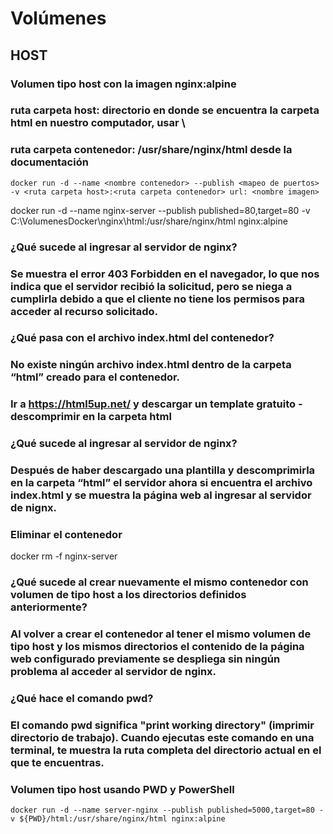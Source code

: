 # Volúmenes

## HOST

### Volumen tipo host con la imagen nginx:alpine 
### ruta carpeta host: directorio en donde se encuentra la carpeta html en nuestro computador, usar \\
### ruta carpeta contenedor: /usr/share/nginx/html desde la documentación

```
docker run -d --name <nombre contenedor> --publish <mapeo de puertos> -v <ruta carpeta host>:<ruta carpeta contenedor> url: <nombre imagen>
```
docker run -d --name nginx-server --publish published=80,target=80 -v C:\VolumenesDocker\nginx\html:/usr/share/nginx/html nginx:alpine

### ¿Qué sucede al ingresar al servidor de nginx?

### Se muestra el error 403 Forbidden en el navegador, lo que nos indica que el servidor recibió la solicitud, pero se niega a cumplirla debido a que el cliente no tiene los permisos para acceder al recurso solicitado.

### ¿Qué pasa con el archivo index.html del contenedor?

### No existe ningún archivo index.html dentro de la carpeta “html” creado para el contenedor.

### Ir a https://html5up.net/ y descargar un template gratuito - descomprimir en la carpeta html
### ¿Qué sucede al ingresar al servidor de nginx?

### Después de haber descargado una plantilla y descomprimirla en la carpeta “html” el servidor ahora si encuentra el archivo index.html y se muestra la página web al ingresar al servidor de nignx.

### Eliminar el contenedor

docker rm -f nginx-server

### ¿Qué sucede al crear nuevamente el mismo contenedor con volumen de tipo host a los directorios definidos anteriormente?

### Al volver a crear el contenedor al tener el mismo volumen de tipo host y los mismos directorios el contenido de la página web configurado previamente se despliega sin ningún problema al acceder al servidor de nginx.

### ¿Qué hace el comando pwd?

### El comando pwd significa "print working directory" (imprimir directorio de trabajo). Cuando ejecutas este comando en una terminal, te muestra la ruta completa del directorio actual en el que te encuentras.

### Volumen tipo host usando PWD y PowerShell
```
docker run -d --name server-nginx --publish published=5000,target=80 -v ${PWD}/html:/usr/share/nginx/html nginx:alpine
```